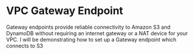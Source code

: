 # VPC Gateway Endpoint
Gateway endpoints provide reliable connectivity to Amazon S3 and DynamoDB without requiring an internet gateway or a NAT device for your VPC. I will be demonstrating how to set up a Gateway endpoint which connects to S3
